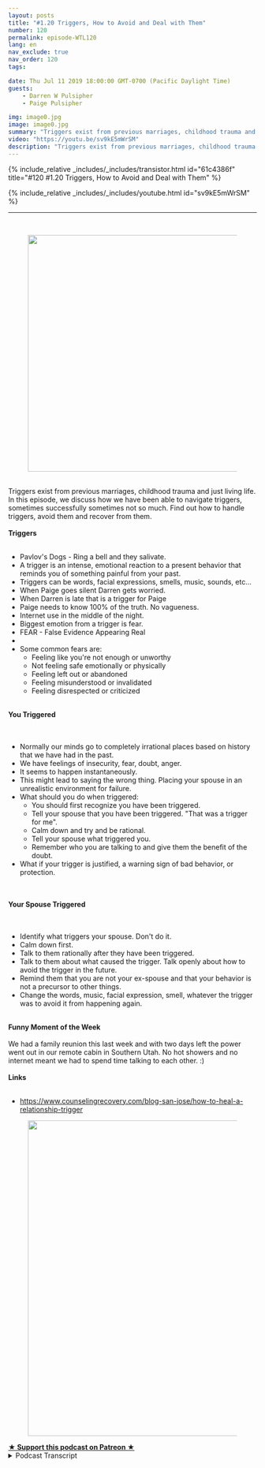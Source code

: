 ```yaml
---
layout: posts
title: "#1.20 Triggers, How to Avoid and Deal with Them"
number: 120
permalink: episode-WTL120
lang: en
nav_exclude: true
nav_order: 120
tags:

date: Thu Jul 11 2019 18:00:00 GMT-0700 (Pacific Daylight Time)
guests:
    - Darren W Pulsipher
    - Paige Pulsipher

img: image0.jpg
image: image0.jpg
summary: "Triggers exist from previous marriages, childhood trauma and just living life. In this episode, we discuss how we have been able to navigate triggers, sometimes successfully sometimes not so much. Find out how to handle triggers, avoid them and recover from them."
video: "https://youtu.be/sv9kE5mWrSM"
description: "Triggers exist from previous marriages, childhood trauma and just living life. In this episode, we discuss how we have been able to navigate triggers, sometimes successfully sometimes not so much. Find out how to handle triggers, avoid them and recover from them."
---
```


<div>
{% include_relative _includes/_includes/transistor.html id="61c4386f" title="#120 #1.20 Triggers, How to Avoid and Deal with Them" %}

{% include_relative _includes/_includes/youtube.html id="sv9kE5mWrSM" %}
</div>

---

<html><head></head><body><div><br><figure data-trix-attachment="{&quot;contentType&quot;:&quot;image&quot;,&quot;height&quot;:480,&quot;url&quot;:&quot;https://lh3.googleusercontent.com/-B706CvRNRaI/XSaj9T6M1RI/AAAAAAAFBI0/hbrl7nbfILAWe_fBokLkd8dbCxzKHRpqACK8BGAs/s640/2019-07-10.jpg&quot;,&quot;width&quot;:640}" data-trix-content-type="image" class="attachment attachment--preview"><img src="./image0.jpg" width="640" height="480"><figcaption class="attachment__caption"></figcaption></figure></div><div><br></div><div>Triggers exist from previous marriages, childhood trauma and just living life. In this episode, we discuss how we have been able to navigate triggers, sometimes successfully sometimes not so much. Find out how to handle triggers, avoid them and recover from them.</div><div><strong><br>Triggers<br></strong><br></div><ul><li>Pavlov's Dogs - Ring a bell and they salivate.</li><li>A trigger is an intense, emotional reaction to a present behavior that reminds you of something painful from your past.&nbsp;</li><li>Triggers can be words, facial expressions, smells, music, sounds, etc...</li><li>When Paige goes silent Darren gets worried.</li><li>When Darren is late that is a trigger for Paige</li><li>Paige needs to know 100% of the truth. No vagueness.</li><li>Internet use in the middle of the night.</li><li>Biggest emotion from a trigger is fear.</li><li>FEAR - False Evidence Appearing Real</li><li><br></li><li>Some common fears are:<ul><li>Feeling like you're not enough or unworthy</li><li>Not feeling safe emotionally or physically</li><li>Feeling left out or abandoned</li><li>Feeling misunderstood or invalidated</li><li>Feeling disrespected or criticized</li></ul></li></ul><div><strong><br>You Triggered<br></strong><br></div><div><br></div><ul><li>Normally our minds go to completely irrational places based on history that we have had in the past.</li><li>We have feelings of insecurity, fear, doubt, anger.</li><li>It seems to happen instantaneously.</li><li>This might lead to saying the wrong thing. Placing your spouse in an unrealistic environment for failure.</li><li>What should you do when triggered:<ul><li>You should first recognize you have been triggered.&nbsp;</li><li>Tell your spouse that you have been triggered. "That was a trigger for me".</li><li>Calm down and try and be rational.</li><li>Tell your spouse what triggered you.</li><li>Remember who you are talking to and give them the benefit of the doubt.</li></ul></li><li>What if your trigger is justified, a warning sign of bad behavior, or protection.</li></ul><div><br></div><div><strong><br>Your Spouse Triggered<br></strong><br></div><div><br></div><ul><li>Identify what triggers your spouse. Don't do it.</li><li>Calm down first.</li><li>Talk to them rationally after they have been triggered.</li><li>Talk to them about what caused the trigger. Talk openly about how to avoid the trigger in the future.</li><li>Remind them that you are not your ex-spouse and that your behavior is not a precursor to other things.</li><li>Change the words, music, facial expression, smell, whatever the trigger was to avoid it from happening again.</li></ul><div><strong><br>Funny Moment of the Week<br></strong><br></div><div>We had a family reunion this last week and with two days left the power went out in our remote cabin in Southern Utah. No hot showers and no internet meant we had to spend time talking to each other. :)&nbsp;</div><div><strong><br>Links<br></strong><br></div><ul><li><a href="https://www.counselingrecovery.com/blog-san-jose/how-to-heal-a-relationship-trigger">https://www.counselingrecovery.com/blog-san-jose/how-to-heal-a-relationship-trigger</a></li></ul><div><figure data-trix-attachment="{&quot;contentType&quot;:&quot;image&quot;,&quot;height&quot;:640,&quot;url&quot;:&quot;https://lh3.googleusercontent.com/-C3LGcEWXi8U/XSaif0NTQuI/AAAAAAABZww/YMx3QFACuXkUNQ1bUlUey0GrZVm1Cj4PwCK8BGAs/s640/2019-07-10.jpg&quot;,&quot;width&quot;:480}" data-trix-content-type="image" class="attachment attachment--preview"><img src="./image1.jpg" width="480" height="640"><figcaption class="attachment__caption"></figcaption></figure></div>
<strong>
  <a href="https://www.patreon.com/wheresthelemonade" target="_donate" rel="payment" title="★ Support this podcast on Patreon ★">★ Support this podcast on Patreon ★</a>
</strong></body></html>

<details>
<summary> Podcast Transcript </summary>

<p></p>

</details>
